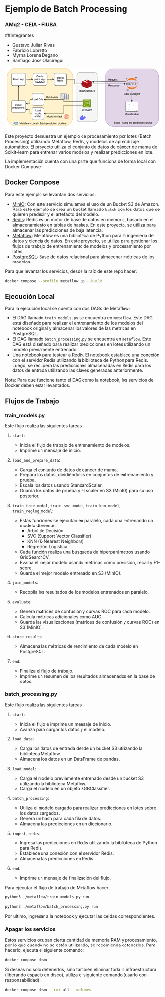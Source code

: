 # Ejemplo de Batch Processing
### AMq2 - CEIA - FIUBA

##Integrantes
   - Gustavo Julian Rivas
   - Fabricio Lopretto
   - Myrna Lorena Degano
   - Santiago Jose Olaciregui

![Diagrama de servicios](redis_batch.png)

Este proyecto demuestra un ejemplo de procesamiento por lotes (Batch Processing) utilizando Metaflow, Redis, y modelos de aprendizaje automático. El proyecto utiliza el conjunto de datos de cáncer de mama de Scikit-learn para entrenar varios modelos y realizar predicciones en lote.

La implementación cuenta con una parte que funciona de forma local con Docker Compose:

## Docker Compose

Para este ejemplo se levantan dos servicios:

- [MinIO](https://min.io/): Con este servicio simulamos el uso de un Bucket S3 de Amazon. Para este ejemplo se crea un bucket llamado `batch` con los datos que se quieren predecir y el artefacto del modelo.
- [Redis](https://redis.io/): Redis es un motor de base de datos en memoria, basado en el almacenamiento en tablas de hashes. En este proyecto, se utiliza para almacenar las predicciones de baja latencia.
- [Metaflow](https://docs.metaflow.org/getting-started/overview): Metaflow es una biblioteca de Python para la ingeniería de datos y ciencia de datos. En este proyecto, se utiliza para gestionar los flujos de trabajo de entrenamiento de modelos y procesamiento por lotes.
- [PostgreSQL](https://postgres.com): Base de datos relacional para almacenar métricas de los modelos.

Para que levantar los servicios, desde la raíz de este repo hacer:
                                    

```bash
docker compose --profile metaflow up --build        
```                                                 


## Ejecución Local

Para la ejecución local se cuenta con dos DAGs de Metaflow:
- El DAG llamado `train_models.py` se encuentra en `metaflow`. Este DAG está diseñado para realizar el entrenamiento 
de los modelos del notebook original y almacenar los valores de las metricas en PostgreSQL.
- El DAG llamado `batch_processing.py` se encuentra en `metaflow`. Este DAG está diseñado para realizar predicciones 
en lotes utilizando un modelo previamente entrenado.
- Una notebook para testear a Redis. El notebook establece una conexión con el servidor Redis utilizando la biblioteca 
de Python para Redis. Luego, se recupera las predicciones almacenadas en Redis para los datos de entrada utilizando 
las claves generadas anteriormente.

Nota: Para que funcione tanto el DAG como la notebook, los servicios de Docker deben estar levantados.

## Flujos de Trabajo

### train_models.py

Este flujo realiza las siguientes tareas:

1. `start`:
   - Inicia el flujo de trabajo de entrenamiento de modelos.
   - Imprime un mensaje de inicio.

2. `load_and_prepare_data`:
   - Carga el conjunto de datos de cáncer de mama.
   - Prepara los datos, dividiéndolos en conjuntos de entrenamiento y prueba.
   - Escala los datos usando StandardScaler.
   - Guarda los datos de prueba y el scaler en S3 (MinIO) para su uso posterior.

3. `train_tree_model`, `train_svc_model`, `train_knn_model`, `train_reglog_model`:
   - Estas funciones se ejecutan en paralelo, cada una entrenando un modelo diferente:
     - Árbol de Decisión
     - SVC (Support Vector Classifier)
     - KNN (K-Nearest Neighbors)
     - Regresión Logística
   - Cada función realiza una búsqueda de hiperparámetros usando GridSearchCV.
   - Evalúa el mejor modelo usando métricas como precisión, recall y F1-score.
   - Guarda el mejor modelo entrenado en S3 (MinIO).

4. `join_models`:
   - Recopila los resultados de los modelos entrenados en paralelo.

5. `evaluate`:
   - Genera matrices de confusión y curvas ROC para cada modelo.
   - Calcula métricas adicionales como AUC.
   - Guarda las visualizaciones (matrices de confusión y curvas ROC) en S3 (MinIO).

6. `store_results`:
   - Almacena las métricas de rendimiento de cada modelo en PostgreSQL.

7. `end`:
   - Finaliza el flujo de trabajo.
   - Imprime un resumen de los resultados almacenados en la base de datos.


### batch_processing.py

Este flujo realiza las siguientes tareas:

1. `start`: 
   - Inicia el flujo e imprime un mensaje de inicio. 
   - Avanza para cargar los datos y el modelo.

2. `load_data`: 
   - Carga los datos de entrada desde un bucket S3 utilizando la biblioteca Metaflow.
   - Almacena los datos en un DataFrame de pandas.

3. `load_model`: 
   - Carga el modelo previamente entrenado desde un bucket S3 utilizando la biblioteca Metaflow.
   - Carga el modelo en un objeto XGBClassifier.

4. `batch_processing`: 
   - Utiliza el modelo cargado para realizar predicciones en lotes sobre los datos cargados.
   - Genera un hash para cada fila de datos.
   - Almacena las predicciones en un diccionario.

5. `ingest_redis`: 
   - Ingresa las predicciones en Redis utilizando la biblioteca de Python para Redis.
   - Establece una conexión con el servidor Redis.
   - Almacena las predicciones en Redis.

6. `end`: 
   - Imprime un mensaje de finalización del flujo.


Para ejecutar el flujo de trabajo de Metaflow hacer

```bash
python3 ./metaflow/train_models.py run
```

```bash
python3 ./metaflow/batch_processing.py run
```

Por ultimo, ingresar a la notebook y ejecutar las celdas correspondientes.



### Apagar los servicios

Estos servicios ocupan cierta cantidad de memoria RAM y procesamiento, por lo que cuando no se están utilizando, se 
recomienda detenerlos. Para hacerlo, ejecuta el siguiente comando:

```bash
docker compose down
```

Si deseas no solo detenerlos, sino también eliminar toda la infraestructura (liberando espacio en disco), 
utiliza el siguiente comando (usarlo con responsabilidad):

```bash
docker compose down --rmi all --volumes
```
